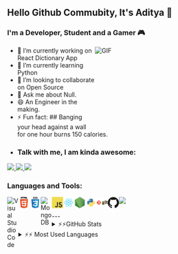 ## Hello Github Commubity, It's Aditya 👋
### I'm a Developer, Student and  a Gamer 🎮
 <img align="right" alt="GIF" src="https://media.giphy.com/media/iIqmM5tTjmpOB9mpbn/giphy.gif" width="300" height="180" />

<!--### ✍ You can find my projects here [portfolio]-->
- 🔭 I’m currently working on React Dictionary App
- 🌱 I’m currently learning Python
- 👯 I’m looking to collaborate on Open Source
- 💬 Ask me about Null.
- 😄 An Engineer in the making.
- ⚡ Fun fact: ## Banging your head against a wall for one hour burns 150 calories.
- ### Talk with me, I am kinda awesome:
<a href="https://www.linkedin.com/in/aditya-sharma-9380411b0/"> <img src="https://img.icons8.com/cute-clipart/26/000000/linkedin.png"/>
</a>
<a href="https://www.instagram.com/aditya__sharma__111/"><img src="https://img.icons8.com/cute-clipart/26/000000/instagram-new.png"/> </a>
<a href="mailto:adihgr18@gmail.com"><img src="https://img.icons8.com/cute-clipart/26/000000/gmail.png"/></a>
<br />
### Languages and Tools:
<img align="left" alt="Visual Studio Code" width="26px" src="https://img.icons8.com/fluent/48/000000/visual-studio-code-2019.png" />
<img align="left" alt="HTML5" width="26px" src="https://raw.githubusercontent.com/github/explore/80688e429a7d4ef2fca1e82350fe8e3517d3494d/topics/html/html.png" />
<img align="left" alt="CSS3" width="26px" src="https://raw.githubusercontent.com/github/explore/80688e429a7d4ef2fca1e82350fe8e3517d3494d/topics/css/css.png" />
<img align="left"  alt="MongoDB" width="26px" src="https://img.icons8.com/color/48/000000/mongodb.png"/>
<img align="left" alt="JavaScript" width="26px" src="https://raw.githubusercontent.com/github/explore/80688e429a7d4ef2fca1e82350fe8e3517d3494d/topics/javascript/javascript.png" />
<img src="https://img.icons8.com/color/26/000000/c-plus-plus-logo.png"/>
<img align="left" alt="React" width="26px" src="https://raw.githubusercontent.com/github/explore/80688e429a7d4ef2fca1e82350fe8e3517d3494d/topics/react/react.png" />
<img align="left" alt="Node.js" width="26px" src="https://raw.githubusercontent.com/github/explore/80688e429a7d4ef2fca1e82350fe8e3517d3494d/topics/nodejs/nodejs.png" />
<img align="left" alt="python" width="26px" src="https://raw.githubusercontent.com/github/explore/80688e429a7d4ef2fca1e82350fe8e3517d3494d/topics/python/python.png" />



<img align="left" alt="Git" width="26px" src="https://raw.githubusercontent.com/github/explore/80688e429a7d4ef2fca1e82350fe8e3517d3494d/topics/git/git.png" />
<img align="left" alt="GitHub" width="26px" src="https://raw.githubusercontent.com/github/explore/78df643247d429f6cc873026c0622819ad797942/topics/github/github.png" />

<br />
<br />
---

<details>
  <summary>⚡⚡GitHub Stats</summary>

  <img align="left" alt="Aditya's GitHub Stats" src="https://github-readme-stats.vercel.app/api?username=Aditya-011&show_icons=true&hide_border=true" />

</details>

<details>
  <summary>⚡⚡ Most Used Languages</summary>

<img align="left" alt="Anna's GitHub Top Languages" src="https://github-readme-stats.vercel.app/api/top-langs/?username=Aditya-011" />

</details>

